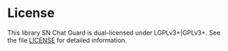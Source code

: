 # License

This library SN Chat Guard is dual-licensed under LGPLv3+|GPLv3+. See the file
[LICENSE](LICENSE) for detailed information.
